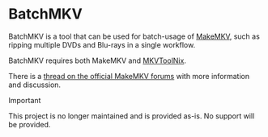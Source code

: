 # BatchMKV

BatchMKV is a tool that can be used for batch-usage of [MakeMKV](https://makemkv.com/), such as ripping multiple DVDs and Blu-rays in a single workflow.

BatchMKV requires both MakeMKV and [MKVToolNix](https://mkvtoolnix.download/).

There is a [thread on the official MakeMKV forums](https://forum.makemkv.com/forum/viewtopic.php?f=10&t=9345) with more information and discussion.

> [!IMPORTANT]
> This project is no longer maintained and is provided as-is. No support will be provided.
